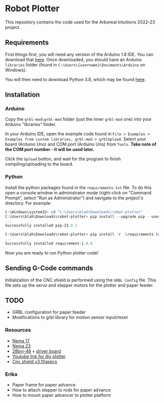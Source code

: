 # Robot Plotter

This repository contains the code used for the Arboreal Intuitions 2022-23 project.

## Requirements

First things first, you will need any version of the Arduino 1.8 IDE. You can download that [here](https://www.arduino.cc/en/software/OldSoftwareReleases). Once downloaded, you should have an Arduino `libraries` folder (found in `C:\Users\{username}\Documents\Arduino` on Windows).

You will then need to download Python 3.8, which may be found [here](https://www.python.org/downloads/release/python-380/).

## Installation

### Arduino

Copy the `grbl-mod\grbl-mod` folder (just the inner `grbl-mod` one) into your Arduino "libraries" folder.

In your Arduino IDE, open the example code found in `File > Examples > Examples from custom libraries, grbl-mod > grblUpload`. Select your board (Arduino Uno) and COM port (Arduino Uno) from `Tools`. **Take note of the COM port number - it will be used later.**

Click the `Upload` button, and wait for the program to finish compiling/uploading to the board.

### Python

Install the python packages found in the `requirements.txt` file. To do this open a console window in administrator mode (right-click on "Command Prompt", select "Run as Administrator") and navigate to the project's directory. For example:

```powershell
C:\Windows\system32> cd "C:\Users\blah\Downloads\robot-plotter"
C:\Users\blah\Downloads\robot-plotter> pip install --upgrade pip --user
...
Successfully installed pip-23.0.1 

C:\Users\blah\Downloads\robot-plotter> pip install -r .\requirements.txt --user
...
Successfully installed requirement-1.0.0
```

Now you are ready to run Python plotter code!

## Sending G-Code commands

Initialization of the CNC shield is performed using the `GRBL Config` file. This file sets up the servo and stepper motors for the plotter and paper feeder.

## TODO

- GRBL configuration for paper feeder
- Modifications to grbl library for motion sensor input/reset

### Resources

- [Nema 17](https://voltatek.ca/stepper-motors/226-nema-17-stepper-motor-15a-17hs4401-for-cnc-or-3d-printer.html)
- [Nema 23](https://www.pishop.ca/product/stepper-motor-125-oz-in-200-stepsrev/)
- [28byj-48](https://www.solarbotics.com/product/22305/) + [driver board](https://www.solarbotics.com/product/22315/)
- [Youtube link for diy plotter](https://www.youtube.com/watch?v=XYqx5wg4oLU)
- [Cnc shield v3.10specs](https://blog.protoneer.co.nz/arduino-cnc-shield/)

### Erika

- Paper frame for paper advance
- How to attach stepper to rods for paper advance
- How to mount paper advancer to plotter platform
